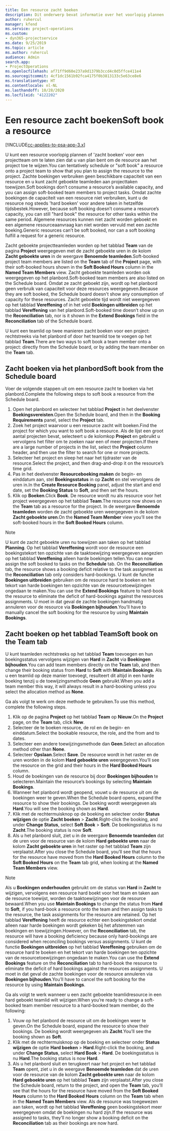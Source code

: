 ```yaml
---
title: Een resource zacht boeken
description: Dit onderwerp bevat informatie over het voorlopig plannen of zacht boeken van projectteamleden.
author: ruhercul
manager: kfend
ms.service: project-operations
ms.custom:
- dyn365-projectservice
ms.date: 9/25/2019
ms.topic: article
ms.author: ruhercul
audience: Admin
search.app:
- ProjectOperations
ms.openlocfilehash: af71ff9d60e237a9d1379b3ccd4c0d5ffce411e4
ms.sourcegitcommit: 4cf1dc1561b92fca4175f0b3813133c5e63ce8e6
ms.translationtype: HT
ms.contentlocale: nl-NL
ms.lasthandoff: 10/28/2020
ms.locfileid: "4122202"
---
```

# <a name="soft-book-a-resource"></a><span data-ttu-id="080cb-103">Een resource zacht boeken</span><span class="sxs-lookup"><span data-stu-id="080cb-103">Soft book a resource</span></span>

[!INCLUDE[cc-applies-to-psa-app-3.x](../includes/cc-applies-to-psa-app-3x.md)]

<span data-ttu-id="080cb-104">U kunt een resource voorlopig plannen of 'zacht boeken' voor een projectteam om te laten zien dat u van plan bent om de resource aan het project toe te wijzen.</span><span class="sxs-lookup"><span data-stu-id="080cb-104">You can tentatively schedule or "soft book" a resource onto a project team to show that you plan to assign the resource to the project.</span></span> <span data-ttu-id="080cb-105">Zachte boekingen verbruiken geen beschikbare capaciteit van een resource en u kunt zacht geboekte teamleden aan projecttaken toewijzen.</span><span class="sxs-lookup"><span data-stu-id="080cb-105">Soft bookings don’t consume a resource’s available capacity, and you can assign soft-booked team members to project tasks.</span></span> <span data-ttu-id="080cb-106">Omdat zachte boekingen de capaciteit van een resource niet verbruiken, kunt u de resource nog steeds 'hard boeken' voor andere taken in hetzelfde tijdsbestek.</span><span class="sxs-lookup"><span data-stu-id="080cb-106">However, because soft booking doesn’t consume a resource’s capacity, you can still "hard book" the resource for other tasks within the same period.</span></span> <span data-ttu-id="080cb-107">Algemene resources kunnen niet zacht worden geboekt en een algemene resourceaanvraag kan niet worden vervuld met een zachte boeking.</span><span class="sxs-lookup"><span data-stu-id="080cb-107">Generic resources can’t be soft booked, nor can a soft booking fulfill a request for a generic resource.</span></span>

<span data-ttu-id="080cb-108">Zacht geboekte projectteamleden worden op het tabblad **Team** van de pagina **Project** weergegeven met de zacht geboekte uren in de kolom **Zacht geboekte uren** in de weergave **Benoemde teamleden**.</span><span class="sxs-lookup"><span data-stu-id="080cb-108">Soft-booked project team members are listed on the **Team** tab of the **Project** page, with their soft-booked hours shown in the **Soft Booked Hours** column in the **Named Team Members** view.</span></span> <span data-ttu-id="080cb-109">Zacht geboekte teamleden worden ook weergegeven op het planbord.</span><span class="sxs-lookup"><span data-stu-id="080cb-109">Soft-booked team members are also listed on the Schedule board.</span></span> <span data-ttu-id="080cb-110">Omdat ze zacht geboekt zijn, wordt op het planbord geen verbruik van capaciteit voor deze resources weergegeven.</span><span class="sxs-lookup"><span data-stu-id="080cb-110">Because they are soft booked, the Schedule board doesn't show any consumption of capacity for these resources.</span></span> <span data-ttu-id="080cb-111">Zacht geboekte tijd wordt niet weergegeven op het tabblad **Vereffening** of in het veld **Boekingen uitbreiden** op het tabblad **Vereffening** van het planbord.</span><span class="sxs-lookup"><span data-stu-id="080cb-111">Soft-booked time doesn’t show up on the **Reconciliation** tab, nor is it shown in the **Extend Bookings** field in the **Reconciliation** tab of the Schedule board.</span></span> 

<span data-ttu-id="080cb-112">U kunt een teamlid op twee manieren zacht boeken voor een project: rechtstreeks via het planbord of door het teamlid toe te voegen op het tabblad **Team**.</span><span class="sxs-lookup"><span data-stu-id="080cb-112">There are two ways to soft book a team member onto a project: directly from the Schedule board, or by adding the team member on the **Team** tab.</span></span> 

## <a name="soft-book-from-the-schedule-board"></a><span data-ttu-id="080cb-113">Zacht boeken via het planbord</span><span class="sxs-lookup"><span data-stu-id="080cb-113">Soft book from the Schedule board</span></span>
<span data-ttu-id="080cb-114">Voer de volgende stappen uit om een resource zacht te boeken via het planbord.</span><span class="sxs-lookup"><span data-stu-id="080cb-114">Complete the following steps to soft book a resource from the Schedule board.</span></span> 

1. <span data-ttu-id="080cb-115">Open het planbord en selecteer het tabblad **Project** in het deelvenster **Boekingsvereisten**.</span><span class="sxs-lookup"><span data-stu-id="080cb-115">Open the Schedule board, and then in the **Booking Requirements** panel, select the **Project** tab.</span></span>
2. <span data-ttu-id="080cb-116">Zoek het project waarvoor u een resource zacht wilt boeken.</span><span class="sxs-lookup"><span data-stu-id="080cb-116">Find the project for which you want to soft book a resource.</span></span> <span data-ttu-id="080cb-117">Als de lijst een groot aantal projecten bevat, selecteert u de kolomkop **Project** en gebruikt u vervolgens het filter om te zoeken naar een of meer projecten.</span><span class="sxs-lookup"><span data-stu-id="080cb-117">If there are a large number of projects in the list, select the **Project** column header, and then use the filter to search for one or more projects.</span></span>
3. <span data-ttu-id="080cb-118">Selecteer het project en sleep het naar het tijdraster van de resource.</span><span class="sxs-lookup"><span data-stu-id="080cb-118">Select the project, and then drag-and-drop it on the resource’s time grid.</span></span>
5. <span data-ttu-id="080cb-119">Pas in het deelvenster **Resourceboeking maken** de begin- en einddatum aan, stel **Boekingsstatus** in op **Zacht** en stel vervolgens de uren in.</span><span class="sxs-lookup"><span data-stu-id="080cb-119">In the **Create Resource Booking** panel, adjust the start and end date, set the **Booking Status** to **Soft**, and then set the hours.</span></span> 
6. <span data-ttu-id="080cb-120">Klik op **Boeken**.</span><span class="sxs-lookup"><span data-stu-id="080cb-120">Click **Book**.</span></span> <span data-ttu-id="080cb-121">De resource wordt nu als resource voor het project weergegeven op het tabblad **Team**.</span><span class="sxs-lookup"><span data-stu-id="080cb-121">The resource now shows on the **Team** tab as a resource for the project.</span></span> <span data-ttu-id="080cb-122">In de weergave **Benoemde teamleden** worden de zacht geboekte uren weergegeven in de kolom **Zacht geboekte uren**.</span><span class="sxs-lookup"><span data-stu-id="080cb-122">On the **Named Team Member** view you’ll see the soft-booked hours in the **Soft Booked Hours** column.</span></span>

> [!NOTE]
> <span data-ttu-id="080cb-123">U kunt de zacht geboekte uren nu toewijzen aan taken op het tabblad **Planning**. Op het tabblad **Vereffening** wordt voor de resource een boekingstekort ten opzichte van de taaktoewijzing weergegeven aangezien op het tabblad **Vereffening** alleen harde boekingen tellen.</span><span class="sxs-lookup"><span data-stu-id="080cb-123">You can now assign the soft booked to tasks on the **Schedule** tab. On the **Reconciliation** tab, the resource shows a booking deficit relative to the task assignment as the **Reconciliation** tab only considers hard-bookings.</span></span> <span data-ttu-id="080cb-124">U kunt de functie **Boekingen uitbreiden** gebruiken om de resource hard te boeken en het tekort van harde boekingen ten opzichte van de resourcetoewijzingen ongedaan te maken.</span><span class="sxs-lookup"><span data-stu-id="080cb-124">You can use the **Extend Bookings** feature to hard-book the resource to eliminate the deficit of hard-bookings against the resources assignments.</span></span> <span data-ttu-id="080cb-125">U moet in dat geval de zachte boekingen handmatig annuleren voor de resource via **Boekingen bijhouden**.</span><span class="sxs-lookup"><span data-stu-id="080cb-125">You’ll have to manually cancel the soft booking for the resource by using **Maintain Bookings**.</span></span>

## <a name="soft-book-on-the-team-tab"></a><span data-ttu-id="080cb-126">Zacht boeken op het tabblad Team</span><span class="sxs-lookup"><span data-stu-id="080cb-126">Soft book on the Team tab</span></span>

<span data-ttu-id="080cb-127">U kunt teamleden rechtstreeks op het tabblad **Team** toevoegen en hun boekingsstatus vervolgens wijzigen van **Hard** in **Zacht** via **Boekingen bijhouden**.</span><span class="sxs-lookup"><span data-stu-id="080cb-127">You can add team members directly on the **Team** tab, and then change their booking status from **Hard** to **Soft** with **Maintain Bookings**.</span></span> <span data-ttu-id="080cb-128">Als u een teamlid op deze manier toevoegt, resulteert dit altijd in een harde boeking tenzij u de toewijzingsmethode **Geen** gebruikt.</span><span class="sxs-lookup"><span data-stu-id="080cb-128">When you add a team member this way, it will always result in a hard-booking unless you select the allocation method as **None**.</span></span>

<span data-ttu-id="080cb-129">Ga als volgt te werk om deze methode te gebruiken.</span><span class="sxs-lookup"><span data-stu-id="080cb-129">To use this method, complete the following steps.</span></span>

1. <span data-ttu-id="080cb-130">Klik op de pagina **Project** op het tabblad **Team** op **Nieuw**.</span><span class="sxs-lookup"><span data-stu-id="080cb-130">On the **Project** page, on the **Team** tab, click **New**.</span></span>
2. <span data-ttu-id="080cb-131">Selecteer de te boeken resource, de rol en de begin- en einddatum.</span><span class="sxs-lookup"><span data-stu-id="080cb-131">Select the bookable resource, the role, and the from and to dates.</span></span>
3. <span data-ttu-id="080cb-132">Selecteer een andere toewijzingsmethode dan **Geen**.</span><span class="sxs-lookup"><span data-stu-id="080cb-132">Select an allocation method other than **None**.</span></span>
4. <span data-ttu-id="080cb-133">Selecteer **Opslaan**.</span><span class="sxs-lookup"><span data-stu-id="080cb-133">Select **Save**.</span></span> <span data-ttu-id="080cb-134">De resource wordt in het raster en de uren worden in de kolom **Hard geboekte uren** weergegeven.</span><span class="sxs-lookup"><span data-stu-id="080cb-134">You’ll see the resource on the grid and their hours in the **Hard Booked Hours** column.</span></span>
5. <span data-ttu-id="080cb-135">Houd de boekingen van de resource bij door **Boekingen bijhouden** te selecteren.</span><span class="sxs-lookup"><span data-stu-id="080cb-135">Maintain the resource’s bookings by selecting **Maintain Bookings**.</span></span>
6. <span data-ttu-id="080cb-136">Wanneer het planbord wordt geopend, vouwt u de resource uit om de boekingen weer te geven.</span><span class="sxs-lookup"><span data-stu-id="080cb-136">When the Schedule board opens, expand the resource to show their bookings.</span></span> <span data-ttu-id="080cb-137">De boeking wordt weergegeven als **Hard**.</span><span class="sxs-lookup"><span data-stu-id="080cb-137">You will see the booking shown as **Hard**.</span></span>
7. <span data-ttu-id="080cb-138">Klik met de rechtermuisknop op de boeking en selecteer onder **Status wijzigen** de optie **Zacht boeken** \> **Zacht**.</span><span class="sxs-lookup"><span data-stu-id="080cb-138">Right-click the booking, and under **Change Status**, select **Soft Book** \> **Soft**.</span></span> <span data-ttu-id="080cb-139">De boekingsstatus is nu **Zacht**.</span><span class="sxs-lookup"><span data-stu-id="080cb-139">The booking status is now **Soft**.</span></span>
8. <span data-ttu-id="080cb-140">Als u het planbord sluit, ziet u in de weergave **Benoemde teamleden** dat de uren voor de resource van de kolom **Hard geboekte uren** naar de kolom **Zacht geboekte uren** in het raster op het tabblad **Team** zijn verplaatst.</span><span class="sxs-lookup"><span data-stu-id="080cb-140">After you close the Schedule board, you’ll see that the hours for the resource have moved from the **Hard Booked Hours** column to the **Soft Booked Hours** on the **Team** tab grid, when looking at the **Named Team Members** view.</span></span>

> [!NOTE]
> <span data-ttu-id="080cb-141">Als u **Boekingen onderhouden** gebruikt om de status van **Hard** in **Zacht** te wijzigen, vervolgens een resource hard boekt voor het team en taken aan de resource toewijst, worden de taaktoewijzingen voor de resource bewaard.</span><span class="sxs-lookup"><span data-stu-id="080cb-141">When you use **Maintain Bookings** to change the status from **Hard** to **Soft**, if you hard-book a resource onto the team and then assign tasks to the resource, the task assignments for the resource are retained.</span></span> <span data-ttu-id="080cb-142">Op het tabblad **Vereffening** heeft de resource echter een boekingstekort omdat alleen naar harde boekingen wordt gekeken bij het afstemmen van boekingen en toewijzingen.</span><span class="sxs-lookup"><span data-stu-id="080cb-142">However, on the **Reconciliation** tab, the resource will have a booking deficiency because only hard-bookings are considered when reconciling bookings versus assignments.</span></span> <span data-ttu-id="080cb-143">U kunt de functie **Boekingen uitbreiden** op het tabblad **Vereffening** gebruiken om de resource hard te boeken en het tekort van harde boekingen ten opzichte van de resourcetoewijzingen ongedaan te maken.</span><span class="sxs-lookup"><span data-stu-id="080cb-143">You can use the **Extend Bookings** feature on the **Reconciliation** tab to hard-book the resource to eliminate the deficit of hard bookings against the resources assignments.</span></span> <span data-ttu-id="080cb-144">U moet in dat geval de zachte boekingen voor de resource annuleren via **Boekingen bijhouden**.</span><span class="sxs-lookup"><span data-stu-id="080cb-144">You’ll have to cancel the soft booking for the resource by using **Maintain Bookings**.</span></span>

<span data-ttu-id="080cb-145">Ga als volgt te werk wanneer u een zacht geboekte teamlidresource in een hard geboekt teamlid wilt wijzigen:</span><span class="sxs-lookup"><span data-stu-id="080cb-145">When you’re ready to change a soft-booked team member resource to a hard-booked team member, do the following:</span></span>

1. <span data-ttu-id="080cb-146">Vouw op het planbord de resource uit om de boekingen weer te geven.</span><span class="sxs-lookup"><span data-stu-id="080cb-146">On the Schedule board, expand the resource to show their bookings.</span></span> <span data-ttu-id="080cb-147">De boeking wordt weergegeven als **Zacht**.</span><span class="sxs-lookup"><span data-stu-id="080cb-147">You’ll see the booking shown as **Soft**.</span></span>
2. <span data-ttu-id="080cb-148">Klik met de rechtermuisknop op de boeking en selecteer onder **Status wijzigen** de optie **Hard boeken** \> **Hard**.</span><span class="sxs-lookup"><span data-stu-id="080cb-148">Right-click the booking, and under **Change Status**, select **Hard Book** \> **Hard**.</span></span> <span data-ttu-id="080cb-149">De boekingsstatus is nu **Hard**.</span><span class="sxs-lookup"><span data-stu-id="080cb-149">The booking status is now **Hard**.</span></span>
3. <span data-ttu-id="080cb-150">Als u het planbord sluit en terugkeert naar het project en het tabblad **Team** opent, ziet u in de weergave **Benoemde teamleden** dat de uren voor de resource van de kolom **Zacht geboekte uren** naar de kolom **Hard geboekte uren** op het tabblad **Team** zijn verplaatst.</span><span class="sxs-lookup"><span data-stu-id="080cb-150">After you close the Schedule board, return to the project, and open the **Team** tab, you’ll see that the hours for the resource have moved from the **Soft Booked Hours** column to the **Hard Booked Hours** column on the **Team** tab when in the **Named Team Members** view.</span></span> <span data-ttu-id="080cb-151">Als de resource was toegewezen aan taken, wordt op het tabblad **Vereffening** geen boekingstekort meer weergegeven omdat de boekingen nu hard zijn.</span><span class="sxs-lookup"><span data-stu-id="080cb-151">If the resource was assigned to tasks, they’ll no longer show a booking deficit on the **Reconciliation** tab as their bookings are now hard.</span></span>

